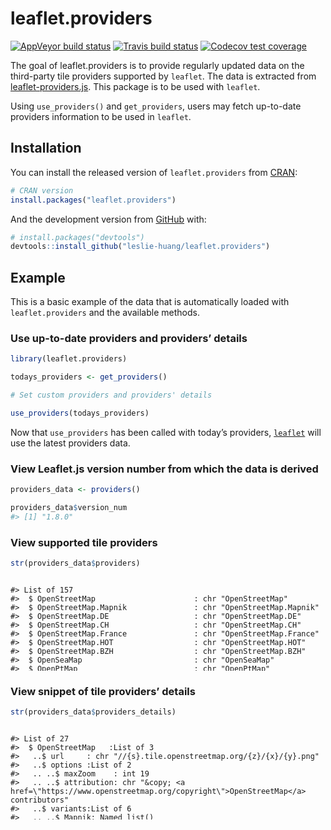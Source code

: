 
<!-- README.md is generated from README.Rmd. Please edit that file -->

# leaflet.providers

<!-- badges: start -->

[![AppVeyor build
status](https://ci.appveyor.com/api/projects/status/github/leslie-huang/leaflet-providers?branch=master&svg=true)](https://ci.appveyor.com/project/leslie-huang/leaflet-providers)
[![Travis build
status](https://travis-ci.org/leslie-huang/leaflet.providers.svg?branch=master)](https://travis-ci.org/leslie-huang/leaflet.providers)
[![Codecov test
coverage](https://codecov.io/gh/leslie-huang/leaflet.providers/branch/master/graph/badge.svg)](https://codecov.io/gh/leslie-huang/leaflet.providers?branch=master)

<!-- badges: end -->

The goal of leaflet.providers is to provide regularly updated data on
the third-party tile providers supported by `leaflet`. The data is
extracted from
[leaflet-providers.js](https://github.com/leaflet-extras/leaflet-providers).
This package is to be used with `leaflet`.

Using `use_providers()` and `get_providers`, users may fetch up-to-date
providers information to be used in `leaflet`.

## Installation

You can install the released version of `leaflet.providers` from
[CRAN](https://CRAN.R-project.org):

``` r
# CRAN version
install.packages("leaflet.providers")
```

And the development version from [GitHub](https://github.com/) with:

``` r
# install.packages("devtools")
devtools::install_github("leslie-huang/leaflet.providers")
```

## Example

This is a basic example of the data that is automatically loaded with
`leaflet.providers` and the available methods.

### Use up-to-date providers and providers’ details

``` r
library(leaflet.providers)

todays_providers <- get_providers()

# Set custom providers and providers' details

use_providers(todays_providers)
```

Now that `use_providers` has been called with today’s providers,
[`leaflet`](http://rstudio.github.io/leaflet) will use the latest
providers data.

### View Leaflet.js version number from which the data is derived

``` r
providers_data <- providers()

providers_data$version_num
#> [1] "1.8.0"
```

### View supported tile providers

``` r
str(providers_data$providers)
```

<div style="height:150px; overflow-y: scroll;">

    #> List of 157
    #>  $ OpenStreetMap                      : chr "OpenStreetMap"
    #>  $ OpenStreetMap.Mapnik               : chr "OpenStreetMap.Mapnik"
    #>  $ OpenStreetMap.DE                   : chr "OpenStreetMap.DE"
    #>  $ OpenStreetMap.CH                   : chr "OpenStreetMap.CH"
    #>  $ OpenStreetMap.France               : chr "OpenStreetMap.France"
    #>  $ OpenStreetMap.HOT                  : chr "OpenStreetMap.HOT"
    #>  $ OpenStreetMap.BZH                  : chr "OpenStreetMap.BZH"
    #>  $ OpenSeaMap                         : chr "OpenSeaMap"
    #>  $ OpenPtMap                          : chr "OpenPtMap"
    #>  $ OpenTopoMap                        : chr "OpenTopoMap"
    #>  $ OpenRailwayMap                     : chr "OpenRailwayMap"
    #>  $ OpenFireMap                        : chr "OpenFireMap"
    #>  $ SafeCast                           : chr "SafeCast"
    #>  $ Thunderforest                      : chr "Thunderforest"
    #>  $ Thunderforest.OpenCycleMap         : chr "Thunderforest.OpenCycleMap"
    #>  $ Thunderforest.Transport            : chr "Thunderforest.Transport"
    #>  $ Thunderforest.TransportDark        : chr "Thunderforest.TransportDark"
    #>  $ Thunderforest.SpinalMap            : chr "Thunderforest.SpinalMap"
    #>  $ Thunderforest.Landscape            : chr "Thunderforest.Landscape"
    #>  $ Thunderforest.Outdoors             : chr "Thunderforest.Outdoors"
    #>  $ Thunderforest.Pioneer              : chr "Thunderforest.Pioneer"
    #>  $ Thunderforest.MobileAtlas          : chr "Thunderforest.MobileAtlas"
    #>  $ Thunderforest.Neighbourhood        : chr "Thunderforest.Neighbourhood"
    #>  $ OpenMapSurfer                      : chr "OpenMapSurfer"
    #>  $ OpenMapSurfer.Roads                : chr "OpenMapSurfer.Roads"
    #>  $ OpenMapSurfer.Hybrid               : chr "OpenMapSurfer.Hybrid"
    #>  $ OpenMapSurfer.AdminBounds          : chr "OpenMapSurfer.AdminBounds"
    #>  $ OpenMapSurfer.ContourLines         : chr "OpenMapSurfer.ContourLines"
    #>  $ OpenMapSurfer.Hillshade            : chr "OpenMapSurfer.Hillshade"
    #>  $ OpenMapSurfer.ElementsAtRisk       : chr "OpenMapSurfer.ElementsAtRisk"
    #>  $ Hydda                              : chr "Hydda"
    #>  $ Hydda.Full                         : chr "Hydda.Full"
    #>  $ Hydda.Base                         : chr "Hydda.Base"
    #>  $ Hydda.RoadsAndLabels               : chr "Hydda.RoadsAndLabels"
    #>  $ MapBox                             : chr "MapBox"
    #>  $ Stamen                             : chr "Stamen"
    #>  $ Stamen.Toner                       : chr "Stamen.Toner"
    #>  $ Stamen.TonerBackground             : chr "Stamen.TonerBackground"
    #>  $ Stamen.TonerHybrid                 : chr "Stamen.TonerHybrid"
    #>  $ Stamen.TonerLines                  : chr "Stamen.TonerLines"
    #>  $ Stamen.TonerLabels                 : chr "Stamen.TonerLabels"
    #>  $ Stamen.TonerLite                   : chr "Stamen.TonerLite"
    #>  $ Stamen.Watercolor                  : chr "Stamen.Watercolor"
    #>  $ Stamen.Terrain                     : chr "Stamen.Terrain"
    #>  $ Stamen.TerrainBackground           : chr "Stamen.TerrainBackground"
    #>  $ Stamen.TopOSMRelief                : chr "Stamen.TopOSMRelief"
    #>  $ Stamen.TopOSMFeatures              : chr "Stamen.TopOSMFeatures"
    #>  $ Esri                               : chr "Esri"
    #>  $ Esri.WorldStreetMap                : chr "Esri.WorldStreetMap"
    #>  $ Esri.DeLorme                       : chr "Esri.DeLorme"
    #>  $ Esri.WorldTopoMap                  : chr "Esri.WorldTopoMap"
    #>  $ Esri.WorldImagery                  : chr "Esri.WorldImagery"
    #>  $ Esri.WorldTerrain                  : chr "Esri.WorldTerrain"
    #>  $ Esri.WorldShadedRelief             : chr "Esri.WorldShadedRelief"
    #>  $ Esri.WorldPhysical                 : chr "Esri.WorldPhysical"
    #>  $ Esri.OceanBasemap                  : chr "Esri.OceanBasemap"
    #>  $ Esri.NatGeoWorldMap                : chr "Esri.NatGeoWorldMap"
    #>  $ Esri.WorldGrayCanvas               : chr "Esri.WorldGrayCanvas"
    #>  $ OpenWeatherMap                     : chr "OpenWeatherMap"
    #>  $ OpenWeatherMap.Clouds              : chr "OpenWeatherMap.Clouds"
    #>  $ OpenWeatherMap.CloudsClassic       : chr "OpenWeatherMap.CloudsClassic"
    #>  $ OpenWeatherMap.Precipitation       : chr "OpenWeatherMap.Precipitation"
    #>  $ OpenWeatherMap.PrecipitationClassic: chr "OpenWeatherMap.PrecipitationClassic"
    #>  $ OpenWeatherMap.Rain                : chr "OpenWeatherMap.Rain"
    #>  $ OpenWeatherMap.RainClassic         : chr "OpenWeatherMap.RainClassic"
    #>  $ OpenWeatherMap.Pressure            : chr "OpenWeatherMap.Pressure"
    #>  $ OpenWeatherMap.PressureContour     : chr "OpenWeatherMap.PressureContour"
    #>  $ OpenWeatherMap.Wind                : chr "OpenWeatherMap.Wind"
    #>  $ OpenWeatherMap.Temperature         : chr "OpenWeatherMap.Temperature"
    #>  $ OpenWeatherMap.Snow                : chr "OpenWeatherMap.Snow"
    #>  $ HERE                               : chr "HERE"
    #>  $ HERE.normalDay                     : chr "HERE.normalDay"
    #>  $ HERE.normalDayCustom               : chr "HERE.normalDayCustom"
    #>  $ HERE.normalDayGrey                 : chr "HERE.normalDayGrey"
    #>  $ HERE.normalDayMobile               : chr "HERE.normalDayMobile"
    #>  $ HERE.normalDayGreyMobile           : chr "HERE.normalDayGreyMobile"
    #>  $ HERE.normalDayTransit              : chr "HERE.normalDayTransit"
    #>  $ HERE.normalDayTransitMobile        : chr "HERE.normalDayTransitMobile"
    #>  $ HERE.normalNight                   : chr "HERE.normalNight"
    #>  $ HERE.normalNightMobile             : chr "HERE.normalNightMobile"
    #>  $ HERE.normalNightGrey               : chr "HERE.normalNightGrey"
    #>  $ HERE.normalNightGreyMobile         : chr "HERE.normalNightGreyMobile"
    #>  $ HERE.normalNightTransit            : chr "HERE.normalNightTransit"
    #>  $ HERE.normalNightTransitMobile      : chr "HERE.normalNightTransitMobile"
    #>  $ HERE.reducedDay                    : chr "HERE.reducedDay"
    #>  $ HERE.reducedNight                  : chr "HERE.reducedNight"
    #>  $ HERE.basicMap                      : chr "HERE.basicMap"
    #>  $ HERE.mapLabels                     : chr "HERE.mapLabels"
    #>  $ HERE.trafficFlow                   : chr "HERE.trafficFlow"
    #>  $ HERE.carnavDayGrey                 : chr "HERE.carnavDayGrey"
    #>  $ HERE.hybridDay                     : chr "HERE.hybridDay"
    #>  $ HERE.hybridDayMobile               : chr "HERE.hybridDayMobile"
    #>  $ HERE.hybridDayTransit              : chr "HERE.hybridDayTransit"
    #>  $ HERE.hybridDayGrey                 : chr "HERE.hybridDayGrey"
    #>  $ HERE.pedestrianDay                 : chr "HERE.pedestrianDay"
    #>  $ HERE.pedestrianNight               : chr "HERE.pedestrianNight"
    #>  $ HERE.satelliteDay                  : chr "HERE.satelliteDay"
    #>  $ HERE.terrainDay                    : chr "HERE.terrainDay"
    #>  $ HERE.terrainDayMobile              : chr "HERE.terrainDayMobile"
    #>  $ FreeMapSK                          : chr "FreeMapSK"
    #>  $ MtbMap                             : chr "MtbMap"
    #>  $ CartoDB                            : chr "CartoDB"
    #>  $ CartoDB.Positron                   : chr "CartoDB.Positron"
    #>  $ CartoDB.PositronNoLabels           : chr "CartoDB.PositronNoLabels"
    #>  $ CartoDB.PositronOnlyLabels         : chr "CartoDB.PositronOnlyLabels"
    #>  $ CartoDB.DarkMatter                 : chr "CartoDB.DarkMatter"
    #>  $ CartoDB.DarkMatterNoLabels         : chr "CartoDB.DarkMatterNoLabels"
    #>  $ CartoDB.DarkMatterOnlyLabels       : chr "CartoDB.DarkMatterOnlyLabels"
    #>  $ CartoDB.Voyager                    : chr "CartoDB.Voyager"
    #>  $ CartoDB.VoyagerNoLabels            : chr "CartoDB.VoyagerNoLabels"
    #>  $ CartoDB.VoyagerOnlyLabels          : chr "CartoDB.VoyagerOnlyLabels"
    #>  $ CartoDB.VoyagerLabelsUnder         : chr "CartoDB.VoyagerLabelsUnder"
    #>  $ HikeBike                           : chr "HikeBike"
    #>  $ HikeBike.HikeBike                  : chr "HikeBike.HikeBike"
    #>  $ HikeBike.HillShading               : chr "HikeBike.HillShading"
    #>  $ BasemapAT                          : chr "BasemapAT"
    #>  $ BasemapAT.basemap                  : chr "BasemapAT.basemap"
    #>  $ BasemapAT.grau                     : chr "BasemapAT.grau"
    #>  $ BasemapAT.overlay                  : chr "BasemapAT.overlay"
    #>  $ BasemapAT.highdpi                  : chr "BasemapAT.highdpi"
    #>  $ BasemapAT.orthofoto                : chr "BasemapAT.orthofoto"
    #>  $ nlmaps                             : chr "nlmaps"
    #>  $ nlmaps.standaard                   : chr "nlmaps.standaard"
    #>  $ nlmaps.pastel                      : chr "nlmaps.pastel"
    #>  $ nlmaps.grijs                       : chr "nlmaps.grijs"
    #>  $ nlmaps.luchtfoto                   : chr "nlmaps.luchtfoto"
    #>  $ NASAGIBS                           : chr "NASAGIBS"
    #>  $ NASAGIBS.ModisTerraTrueColorCR     : chr "NASAGIBS.ModisTerraTrueColorCR"
    #>  $ NASAGIBS.ModisTerraBands367CR      : chr "NASAGIBS.ModisTerraBands367CR"
    #>  $ NASAGIBS.ViirsEarthAtNight2012     : chr "NASAGIBS.ViirsEarthAtNight2012"
    #>  $ NASAGIBS.ModisTerraLSTDay          : chr "NASAGIBS.ModisTerraLSTDay"
    #>  $ NASAGIBS.ModisTerraSnowCover       : chr "NASAGIBS.ModisTerraSnowCover"
    #>  $ NASAGIBS.ModisTerraAOD             : chr "NASAGIBS.ModisTerraAOD"
    #>  $ NASAGIBS.ModisTerraChlorophyll     : chr "NASAGIBS.ModisTerraChlorophyll"
    #>  $ NLS                                : chr "NLS"
    #>  $ JusticeMap                         : chr "JusticeMap"
    #>  $ JusticeMap.income                  : chr "JusticeMap.income"
    #>  $ JusticeMap.americanIndian          : chr "JusticeMap.americanIndian"
    #>  $ JusticeMap.asian                   : chr "JusticeMap.asian"
    #>  $ JusticeMap.black                   : chr "JusticeMap.black"
    #>  $ JusticeMap.hispanic                : chr "JusticeMap.hispanic"
    #>  $ JusticeMap.multi                   : chr "JusticeMap.multi"
    #>  $ JusticeMap.nonWhite                : chr "JusticeMap.nonWhite"
    #>  $ JusticeMap.white                   : chr "JusticeMap.white"
    #>  $ JusticeMap.plurality               : chr "JusticeMap.plurality"
    #>  $ Wikimedia                          : chr "Wikimedia"
    #>  $ GeoportailFrance                   : chr "GeoportailFrance"
    #>  $ GeoportailFrance.parcels           : chr "GeoportailFrance.parcels"
    #>  $ GeoportailFrance.ignMaps           : chr "GeoportailFrance.ignMaps"
    #>  $ GeoportailFrance.maps              : chr "GeoportailFrance.maps"
    #>  $ GeoportailFrance.orthos            : chr "GeoportailFrance.orthos"
    #>  $ OneMapSG                           : chr "OneMapSG"
    #>  $ OneMapSG.Default                   : chr "OneMapSG.Default"
    #>  $ OneMapSG.Night                     : chr "OneMapSG.Night"
    #>  $ OneMapSG.Original                  : chr "OneMapSG.Original"
    #>  $ OneMapSG.Grey                      : chr "OneMapSG.Grey"
    #>  $ OneMapSG.LandLot                   : chr "OneMapSG.LandLot"

</div>

### View snippet of tile providers’ details

``` r
str(providers_data$providers_details)
```

<div style="height:150px; overflow-y: scroll;">

    #> List of 27
    #>  $ OpenStreetMap   :List of 3
    #>   ..$ url     : chr "//{s}.tile.openstreetmap.org/{z}/{x}/{y}.png"
    #>   ..$ options :List of 2
    #>   .. ..$ maxZoom    : int 19
    #>   .. ..$ attribution: chr "&copy; <a href=\"https://www.openstreetmap.org/copyright\">OpenStreetMap</a> contributors"
    #>   ..$ variants:List of 6
    #>   .. ..$ Mapnik: Named list()
    #>   .. ..$ DE    :List of 2
    #>   .. .. ..$ url    : chr "//{s}.tile.openstreetmap.de/tiles/osmde/{z}/{x}/{y}.png"
    #>   .. .. ..$ options:List of 1
    #>   .. .. .. ..$ maxZoom: int 18
    #>   .. ..$ CH    :List of 2
    #>   .. .. ..$ url    : chr "//tile.osm.ch/switzerland/{z}/{x}/{y}.png"
    #>   .. .. ..$ options:List of 2
    #>   .. .. .. ..$ maxZoom: int 18
    #>   .. .. .. ..$ bounds : int [1:2, 1:2] 45 48 5 11
    #>   .. ..$ France:List of 2
    #>   .. .. ..$ url    : chr "//{s}.tile.openstreetmap.fr/osmfr/{z}/{x}/{y}.png"
    #>   .. .. ..$ options:List of 2
    #>   .. .. .. ..$ maxZoom    : int 20
    #>   .. .. .. ..$ attribution: chr "&copy; Openstreetmap France | {attribution.OpenStreetMap}"
    #>   .. ..$ HOT   :List of 2
    #>   .. .. ..$ url    : chr "//{s}.tile.openstreetmap.fr/hot/{z}/{x}/{y}.png"
    #>   .. .. ..$ options:List of 1
    #>   .. .. .. ..$ attribution: chr "{attribution.OpenStreetMap}, Tiles style by <a href=\"https://www.hotosm.org/\" target=\"_blank\">Humanitarian "| __truncated__
    #>   .. ..$ BZH   :List of 2
    #>   .. .. ..$ url    : chr "//tile.openstreetmap.bzh/br/{z}/{x}/{y}.png"
    #>   .. .. ..$ options:List of 2
    #>   .. .. .. ..$ attribution: chr "{attribution.OpenStreetMap}, Tiles courtesy of <a href=\"http://www.openstreetmap.bzh/\" target=\"_blank\">Bret"| __truncated__
    #>   .. .. .. ..$ bounds     : num [1:2, 1:2] 46.2 50 -5.5 0.7
    #>  $ OpenSeaMap      :List of 2
    #>   ..$ url    : chr "//tiles.openseamap.org/seamark/{z}/{x}/{y}.png"
    #>   ..$ options:List of 1
    #>   .. ..$ attribution: chr "Map data: &copy; <a href=\"http://www.openseamap.org\">OpenSeaMap</a> contributors"
    #>  $ OpenPtMap       :List of 2
    #>   ..$ url    : chr "http://openptmap.org/tiles/{z}/{x}/{y}.png"
    #>   ..$ options:List of 2
    #>   .. ..$ maxZoom    : int 17
    #>   .. ..$ attribution: chr "Map data: &copy; <a href=\"http://www.openptmap.org\">OpenPtMap</a> contributors"
    #>  $ OpenTopoMap     :List of 2
    #>   ..$ url    : chr "https://{s}.tile.opentopomap.org/{z}/{x}/{y}.png"
    #>   ..$ options:List of 2
    #>   .. ..$ maxZoom    : int 17
    #>   .. ..$ attribution: chr "Map data: {attribution.OpenStreetMap}, <a href=\"http://viewfinderpanoramas.org\">SRTM</a> | Map style: &copy; "| __truncated__
    #>  $ OpenRailwayMap  :List of 2
    #>   ..$ url    : chr "https://{s}.tiles.openrailwaymap.org/standard/{z}/{x}/{y}.png"
    #>   ..$ options:List of 2
    #>   .. ..$ maxZoom    : int 19
    #>   .. ..$ attribution: chr "Map data: {attribution.OpenStreetMap} | Map style: &copy; <a href=\"https://www.OpenRailwayMap.org\">OpenRailwa"| __truncated__
    #>  $ OpenFireMap     :List of 2
    #>   ..$ url    : chr "http://openfiremap.org/hytiles/{z}/{x}/{y}.png"
    #>   ..$ options:List of 2
    #>   .. ..$ maxZoom    : int 19
    #>   .. ..$ attribution: chr "Map data: {attribution.OpenStreetMap} | Map style: &copy; <a href=\"http://www.openfiremap.org\">OpenFireMap</a"| __truncated__
    #>  $ SafeCast        :List of 2
    #>   ..$ url    : chr "//s3.amazonaws.com/te512.safecast.org/{z}/{x}/{y}.png"
    #>   ..$ options:List of 2
    #>   .. ..$ maxZoom    : int 16
    #>   .. ..$ attribution: chr "Map data: {attribution.OpenStreetMap} | Map style: &copy; <a href=\"https://blog.safecast.org/about/\">SafeCast"| __truncated__
    #>  $ Thunderforest   :List of 3
    #>   ..$ url     : chr "https://{s}.tile.thunderforest.com/{variant}/{z}/{x}/{y}.png?apikey={apikey}"
    #>   ..$ options :List of 4
    #>   .. ..$ attribution: chr "&copy; <a href=\"http://www.thunderforest.com/\">Thunderforest</a>, {attribution.OpenStreetMap}"
    #>   .. ..$ variant    : chr "cycle"
    #>   .. ..$ apikey     : chr "<insert your api key here>"
    #>   .. ..$ maxZoom    : int 22
    #>   ..$ variants:List of 9
    #>   .. ..$ OpenCycleMap : chr "cycle"
    #>   .. ..$ Transport    :List of 1
    #>   .. .. ..$ options:List of 1
    #>   .. .. .. ..$ variant: chr "transport"
    #>   .. ..$ TransportDark:List of 1
    #>   .. .. ..$ options:List of 1
    #>   .. .. .. ..$ variant: chr "transport-dark"
    #>   .. ..$ SpinalMap    :List of 1
    #>   .. .. ..$ options:List of 1
    #>   .. .. .. ..$ variant: chr "spinal-map"
    #>   .. ..$ Landscape    : chr "landscape"
    #>   .. ..$ Outdoors     : chr "outdoors"
    #>   .. ..$ Pioneer      : chr "pioneer"
    #>   .. ..$ MobileAtlas  : chr "mobile-atlas"
    #>   .. ..$ Neighbourhood: chr "neighbourhood"
    #>  $ OpenMapSurfer   :List of 3
    #>   ..$ url     : chr "https://maps.heigit.org/openmapsurfer/tiles/{variant}/webmercator/{z}/{x}/{y}.png"
    #>   ..$ options :List of 3
    #>   .. ..$ maxZoom    : int 19
    #>   .. ..$ variant    : chr "roads"
    #>   .. ..$ attribution: chr "Imagery from <a href=\"http://giscience.uni-hd.de/\">GIScience Research Group @ University of Heidelberg</a> | Map data "
    #>   ..$ variants:List of 6
    #>   .. ..$ Roads         :List of 1
    #>   .. .. ..$ options:List of 2
    #>   .. .. .. ..$ variant    : chr "roads"
    #>   .. .. .. ..$ attribution: chr "{attribution.OpenMapSurfer}{attribution.OpenStreetMap}"
    #>   .. ..$ Hybrid        :List of 1
    #>   .. .. ..$ options:List of 2
    #>   .. .. .. ..$ variant    : chr "hybrid"
    #>   .. .. .. ..$ attribution: chr "{attribution.OpenMapSurfer}{attribution.OpenStreetMap}"
    #>   .. ..$ AdminBounds   :List of 1
    #>   .. .. ..$ options:List of 3
    #>   .. .. .. ..$ variant    : chr "adminb"
    #>   .. .. .. ..$ maxZoom    : int 18
    #>   .. .. .. ..$ attribution: chr "{attribution.OpenMapSurfer}{attribution.OpenStreetMap}"
    #>   .. ..$ ContourLines  :List of 1
    #>   .. .. ..$ options:List of 4
    #>   .. .. .. ..$ variant    : chr "asterc"
    #>   .. .. .. ..$ maxZoom    : int 18
    #>   .. .. .. ..$ minZoom    : int 13
    #>   .. .. .. ..$ attribution: chr "{attribution.OpenMapSurfer} <a href=\"https://lpdaac.usgs.gov/products/aster_policies\">ASTER GDEM</a>"
    #>   .. ..$ Hillshade     :List of 1
    #>   .. .. ..$ options:List of 3
    #>   .. .. .. ..$ variant    : chr "asterh"
    #>   .. .. .. ..$ maxZoom    : int 18
    #>   .. .. .. ..$ attribution: chr "{attribution.OpenMapSurfer} <a href=\"https://lpdaac.usgs.gov/products/aster_policies\">ASTER GDEM</a>, <a href"| __truncated__
    #>   .. ..$ ElementsAtRisk:List of 1
    #>   .. .. ..$ options:List of 2
    #>   .. .. .. ..$ variant    : chr "elements_at_risk"
    #>   .. .. .. ..$ attribution: chr "{attribution.OpenMapSurfer}{attribution.OpenStreetMap}"
    #>  $ Hydda           :List of 3
    #>   ..$ url     : chr "//{s}.tile.openstreetmap.se/hydda/{variant}/{z}/{x}/{y}.png"
    #>   ..$ options :List of 3
    #>   .. ..$ maxZoom    : int 18
    #>   .. ..$ variant    : chr "full"
    #>   .. ..$ attribution: chr "Tiles courtesy of <a href=\"http://openstreetmap.se/\" target=\"_blank\">OpenStreetMap Sweden</a> &mdash; Map d"| __truncated__
    #>   ..$ variants:List of 3
    #>   .. ..$ Full          : chr "full"
    #>   .. ..$ Base          : chr "base"
    #>   .. ..$ RoadsAndLabels: chr "roads_and_labels"
    #>  $ MapBox          :List of 2
    #>   ..$ url    : chr "https://api.tiles.mapbox.com/v4/{id}/{z}/{x}/{y}{r}.png?access_token={accessToken}"
    #>   ..$ options:List of 4
    #>   .. ..$ attribution: chr "<a href=\"https://www.mapbox.com/about/maps/\" target=\"_blank\">&copy; Mapbox</a> {attribution.OpenStreetMap} "| __truncated__
    #>   .. ..$ subdomains : chr "abcd"
    #>   .. ..$ id         : chr "mapbox.streets"
    #>   .. ..$ accessToken: chr "<insert your access token here>"
    #>  $ Stamen          :List of 3
    #>   ..$ url     : chr "//stamen-tiles-{s}.a.ssl.fastly.net/{variant}/{z}/{x}/{y}{r}.{ext}"
    #>   ..$ options :List of 6
    #>   .. ..$ attribution: chr "Map tiles by <a href=\"http://stamen.com\">Stamen Design</a>, <a href=\"http://creativecommons.org/licenses/by/"| __truncated__
    #>   .. ..$ subdomains : chr "abcd"
    #>   .. ..$ minZoom    : int 0
    #>   .. ..$ maxZoom    : int 20
    #>   .. ..$ variant    : chr "toner"
    #>   .. ..$ ext        : chr "png"
    #>   ..$ variants:List of 11
    #>   .. ..$ Toner            : chr "toner"
    #>   .. ..$ TonerBackground  : chr "toner-background"
    #>   .. ..$ TonerHybrid      : chr "toner-hybrid"
    #>   .. ..$ TonerLines       : chr "toner-lines"
    #>   .. ..$ TonerLabels      : chr "toner-labels"
    #>   .. ..$ TonerLite        : chr "toner-lite"
    #>   .. ..$ Watercolor       :List of 2
    #>   .. .. ..$ url    : chr "//stamen-tiles-{s}.a.ssl.fastly.net/{variant}/{z}/{x}/{y}.{ext}"
    #>   .. .. ..$ options:List of 4
    #>   .. .. .. ..$ variant: chr "watercolor"
    #>   .. .. .. ..$ ext    : chr "jpg"
    #>   .. .. .. ..$ minZoom: int 1
    #>   .. .. .. ..$ maxZoom: int 16
    #>   .. ..$ Terrain          :List of 1
    #>   .. .. ..$ options:List of 3
    #>   .. .. .. ..$ variant: chr "terrain"
    #>   .. .. .. ..$ minZoom: int 0
    #>   .. .. .. ..$ maxZoom: int 18
    #>   .. ..$ TerrainBackground:List of 1
    #>   .. .. ..$ options:List of 3
    #>   .. .. .. ..$ variant: chr "terrain-background"
    #>   .. .. .. ..$ minZoom: int 0
    #>   .. .. .. ..$ maxZoom: int 18
    #>   .. ..$ TopOSMRelief     :List of 2
    #>   .. .. ..$ url    : chr "//stamen-tiles-{s}.a.ssl.fastly.net/{variant}/{z}/{x}/{y}.{ext}"
    #>   .. .. ..$ options:List of 3
    #>   .. .. .. ..$ variant: chr "toposm-color-relief"
    #>   .. .. .. ..$ ext    : chr "jpg"
    #>   .. .. .. ..$ bounds : int [1:2, 1:2] 22 51 -132 -56
    #>   .. ..$ TopOSMFeatures   :List of 1
    #>   .. .. ..$ options:List of 3
    #>   .. .. .. ..$ variant: chr "toposm-features"
    #>   .. .. .. ..$ bounds : int [1:2, 1:2] 22 51 -132 -56
    #>   .. .. .. ..$ opacity: num 0.9
    #>  $ Esri            :List of 3
    #>   ..$ url     : chr "//server.arcgisonline.com/ArcGIS/rest/services/{variant}/MapServer/tile/{z}/{y}/{x}"
    #>   ..$ options :List of 2
    #>   .. ..$ variant    : chr "World_Street_Map"
    #>   .. ..$ attribution: chr "Tiles &copy; Esri"
    #>   ..$ variants:List of 10
    #>   .. ..$ WorldStreetMap   :List of 1
    #>   .. .. ..$ options:List of 1
    #>   .. .. .. ..$ attribution: chr "{attribution.Esri} &mdash; Source: Esri, DeLorme, NAVTEQ, USGS, Intermap, iPC, NRCAN, Esri Japan, METI, Esri Ch"| __truncated__
    #>   .. ..$ DeLorme          :List of 1
    #>   .. .. ..$ options:List of 4
    #>   .. .. .. ..$ variant    : chr "Specialty/DeLorme_World_Base_Map"
    #>   .. .. .. ..$ minZoom    : int 1
    #>   .. .. .. ..$ maxZoom    : int 11
    #>   .. .. .. ..$ attribution: chr "{attribution.Esri} &mdash; Copyright: &copy;2012 DeLorme"
    #>   .. ..$ WorldTopoMap     :List of 1
    #>   .. .. ..$ options:List of 2
    #>   .. .. .. ..$ variant    : chr "World_Topo_Map"
    #>   .. .. .. ..$ attribution: chr "{attribution.Esri} &mdash; Esri, DeLorme, NAVTEQ, TomTom, Intermap, iPC, USGS, FAO, NPS, NRCAN, GeoBase, Kadast"| __truncated__
    #>   .. ..$ WorldImagery     :List of 1
    #>   .. .. ..$ options:List of 2
    #>   .. .. .. ..$ variant    : chr "World_Imagery"
    #>   .. .. .. ..$ attribution: chr "{attribution.Esri} &mdash; Source: Esri, i-cubed, USDA, USGS, AEX, GeoEye, Getmapping, Aerogrid, IGN, IGP, UPR-"| __truncated__
    #>   .. ..$ WorldTerrain     :List of 1
    #>   .. .. ..$ options:List of 3
    #>   .. .. .. ..$ variant    : chr "World_Terrain_Base"
    #>   .. .. .. ..$ maxZoom    : int 13
    #>   .. .. .. ..$ attribution: chr "{attribution.Esri} &mdash; Source: USGS, Esri, TANA, DeLorme, and NPS"
    #>   .. ..$ WorldShadedRelief:List of 1
    #>   .. .. ..$ options:List of 3
    #>   .. .. .. ..$ variant    : chr "World_Shaded_Relief"
    #>   .. .. .. ..$ maxZoom    : int 13
    #>   .. .. .. ..$ attribution: chr "{attribution.Esri} &mdash; Source: Esri"
    #>   .. ..$ WorldPhysical    :List of 1
    #>   .. .. ..$ options:List of 3
    #>   .. .. .. ..$ variant    : chr "World_Physical_Map"
    #>   .. .. .. ..$ maxZoom    : int 8
    #>   .. .. .. ..$ attribution: chr "{attribution.Esri} &mdash; Source: US National Park Service"
    #>   .. ..$ OceanBasemap     :List of 1
    #>   .. .. ..$ options:List of 3
    #>   .. .. .. ..$ variant    : chr "Ocean_Basemap"
    #>   .. .. .. ..$ maxZoom    : int 13
    #>   .. .. .. ..$ attribution: chr "{attribution.Esri} &mdash; Sources: GEBCO, NOAA, CHS, OSU, UNH, CSUMB, National Geographic, DeLorme, NAVTEQ, and Esri"
    #>   .. ..$ NatGeoWorldMap   :List of 1
    #>   .. .. ..$ options:List of 3
    #>   .. .. .. ..$ variant    : chr "NatGeo_World_Map"
    #>   .. .. .. ..$ maxZoom    : int 16
    #>   .. .. .. ..$ attribution: chr "{attribution.Esri} &mdash; National Geographic, Esri, DeLorme, NAVTEQ, UNEP-WCMC, USGS, NASA, ESA, METI, NRCAN,"| __truncated__
    #>   .. ..$ WorldGrayCanvas  :List of 1
    #>   .. .. ..$ options:List of 3
    #>   .. .. .. ..$ variant    : chr "Canvas/World_Light_Gray_Base"
    #>   .. .. .. ..$ maxZoom    : int 16
    #>   .. .. .. ..$ attribution: chr "{attribution.Esri} &mdash; Esri, DeLorme, NAVTEQ"
    #>  $ OpenWeatherMap  :List of 3
    #>   ..$ url     : chr "http://{s}.tile.openweathermap.org/map/{variant}/{z}/{x}/{y}.png?appid={apiKey}"
    #>   ..$ options :List of 4
    #>   .. ..$ maxZoom    : int 19
    #>   .. ..$ attribution: chr "Map data &copy; <a href=\"http://openweathermap.org\">OpenWeatherMap</a>"
    #>   .. ..$ apiKey     : chr "<insert your api key here>"
    #>   .. ..$ opacity    : num 0.5
    #>   ..$ variants:List of 11
    #>   .. ..$ Clouds              : chr "clouds"
    #>   .. ..$ CloudsClassic       : chr "clouds_cls"
    #>   .. ..$ Precipitation       : chr "precipitation"
    #>   .. ..$ PrecipitationClassic: chr "precipitation_cls"
    #>   .. ..$ Rain                : chr "rain"
    #>   .. ..$ RainClassic         : chr "rain_cls"
    #>   .. ..$ Pressure            : chr "pressure"
    #>   .. ..$ PressureContour     : chr "pressure_cntr"
    #>   .. ..$ Wind                : chr "wind"
    #>   .. ..$ Temperature         : chr "temp"
    #>   .. ..$ Snow                : chr "snow"
    #>  $ HERE            :List of 3
    #>   ..$ url     : chr "https://{s}.{base}.maps.api.here.com/maptile/2.1/{type}/{mapID}/{variant}/{z}/{x}/{y}/{size}/{format}?app_id={a"| __truncated__
    #>   ..$ options :List of 12
    #>   .. ..$ attribution: chr "Map &copy; 1987-2019 <a href=\"http://developer.here.com\">HERE</a>"
    #>   .. ..$ subdomains : chr "1234"
    #>   .. ..$ mapID      : chr "newest"
    #>   .. ..$ app_id     : chr "<insert your app_id here>"
    #>   .. ..$ app_code   : chr "<insert your app_code here>"
    #>   .. ..$ base       : chr "base"
    #>   .. ..$ variant    : chr "normal.day"
    #>   .. ..$ maxZoom    : int 20
    #>   .. ..$ type       : chr "maptile"
    #>   .. ..$ language   : chr "eng"
    #>   .. ..$ format     : chr "png8"
    #>   .. ..$ size       : chr "256"
    #>   ..$ variants:List of 28
    #>   .. ..$ normalDay               : chr "normal.day"
    #>   .. ..$ normalDayCustom         : chr "normal.day.custom"
    #>   .. ..$ normalDayGrey           : chr "normal.day.grey"
    #>   .. ..$ normalDayMobile         : chr "normal.day.mobile"
    #>   .. ..$ normalDayGreyMobile     : chr "normal.day.grey.mobile"
    #>   .. ..$ normalDayTransit        : chr "normal.day.transit"
    #>   .. ..$ normalDayTransitMobile  : chr "normal.day.transit.mobile"
    #>   .. ..$ normalNight             : chr "normal.night"
    #>   .. ..$ normalNightMobile       : chr "normal.night.mobile"
    #>   .. ..$ normalNightGrey         : chr "normal.night.grey"
    #>   .. ..$ normalNightGreyMobile   : chr "normal.night.grey.mobile"
    #>   .. ..$ normalNightTransit      : chr "normal.night.transit"
    #>   .. ..$ normalNightTransitMobile: chr "normal.night.transit.mobile"
    #>   .. ..$ reducedDay              : chr "reduced.day"
    #>   .. ..$ reducedNight            : chr "reduced.night"
    #>   .. ..$ basicMap                :List of 1
    #>   .. .. ..$ options:List of 1
    #>   .. .. .. ..$ type: chr "basetile"
    #>   .. ..$ mapLabels               :List of 1
    #>   .. .. ..$ options:List of 2
    #>   .. .. .. ..$ type  : chr "labeltile"
    #>   .. .. .. ..$ format: chr "png"
    #>   .. ..$ trafficFlow             :List of 1
    #>   .. .. ..$ options:List of 2
    #>   .. .. .. ..$ base: chr "traffic"
    #>   .. .. .. ..$ type: chr "flowtile"
    #>   .. ..$ carnavDayGrey           : chr "carnav.day.grey"
    #>   .. ..$ hybridDay               :List of 1
    #>   .. .. ..$ options:List of 2
    #>   .. .. .. ..$ base   : chr "aerial"
    #>   .. .. .. ..$ variant: chr "hybrid.day"
    #>   .. ..$ hybridDayMobile         :List of 1
    #>   .. .. ..$ options:List of 2
    #>   .. .. .. ..$ base   : chr "aerial"
    #>   .. .. .. ..$ variant: chr "hybrid.day.mobile"
    #>   .. ..$ hybridDayTransit        :List of 1
    #>   .. .. ..$ options:List of 2
    #>   .. .. .. ..$ base   : chr "aerial"
    #>   .. .. .. ..$ variant: chr "hybrid.day.transit"
    #>   .. ..$ hybridDayGrey           :List of 1
    #>   .. .. ..$ options:List of 2
    #>   .. .. .. ..$ base   : chr "aerial"
    #>   .. .. .. ..$ variant: chr "hybrid.grey.day"
    #>   .. ..$ pedestrianDay           : chr "pedestrian.day"
    #>   .. ..$ pedestrianNight         : chr "pedestrian.night"
    #>   .. ..$ satelliteDay            :List of 1
    #>   .. .. ..$ options:List of 2
    #>   .. .. .. ..$ base   : chr "aerial"
    #>   .. .. .. ..$ variant: chr "satellite.day"
    #>   .. ..$ terrainDay              :List of 1
    #>   .. .. ..$ options:List of 2
    #>   .. .. .. ..$ base   : chr "aerial"
    #>   .. .. .. ..$ variant: chr "terrain.day"
    #>   .. ..$ terrainDayMobile        :List of 1
    #>   .. .. ..$ options:List of 2
    #>   .. .. .. ..$ base   : chr "aerial"
    #>   .. .. .. ..$ variant: chr "terrain.day.mobile"
    #>  $ FreeMapSK       :List of 2
    #>   ..$ url    : chr "http://t{s}.freemap.sk/T/{z}/{x}/{y}.jpeg"
    #>   ..$ options:List of 5
    #>   .. ..$ minZoom    : int 8
    #>   .. ..$ maxZoom    : int 16
    #>   .. ..$ subdomains : chr "1234"
    #>   .. ..$ bounds     : num [1:2, 1:2] 47.2 49.8 16 22.6
    #>   .. ..$ attribution: chr "{attribution.OpenStreetMap}, vizualization CC-By-SA 2.0 <a href=\"http://freemap.sk\">Freemap.sk</a>"
    #>  $ MtbMap          :List of 2
    #>   ..$ url    : chr "http://tile.mtbmap.cz/mtbmap_tiles/{z}/{x}/{y}.png"
    #>   ..$ options:List of 1
    #>   .. ..$ attribution: chr "{attribution.OpenStreetMap} &amp; USGS"
    #>  $ CartoDB         :List of 3
    #>   ..$ url     : chr "https://{s}.basemaps.cartocdn.com/{variant}/{z}/{x}/{y}{r}.png"
    #>   ..$ options :List of 4
    #>   .. ..$ attribution: chr "{attribution.OpenStreetMap} &copy; <a href=\"https://carto.com/attributions\">CARTO</a>"
    #>   .. ..$ subdomains : chr "abcd"
    #>   .. ..$ maxZoom    : int 19
    #>   .. ..$ variant    : chr "light_all"
    #>   ..$ variants:List of 10
    #>   .. ..$ Positron            : chr "light_all"
    #>   .. ..$ PositronNoLabels    : chr "light_nolabels"
    #>   .. ..$ PositronOnlyLabels  : chr "light_only_labels"
    #>   .. ..$ DarkMatter          : chr "dark_all"
    #>   .. ..$ DarkMatterNoLabels  : chr "dark_nolabels"
    #>   .. ..$ DarkMatterOnlyLabels: chr "dark_only_labels"
    #>   .. ..$ Voyager             : chr "rastertiles/voyager"
    #>   .. ..$ VoyagerNoLabels     : chr "rastertiles/voyager_nolabels"
    #>   .. ..$ VoyagerOnlyLabels   : chr "rastertiles/voyager_only_labels"
    #>   .. ..$ VoyagerLabelsUnder  : chr "rastertiles/voyager_labels_under"
    #>  $ HikeBike        :List of 3
    #>   ..$ url     : chr "https://tiles.wmflabs.org/{variant}/{z}/{x}/{y}.png"
    #>   ..$ options :List of 3
    #>   .. ..$ maxZoom    : int 19
    #>   .. ..$ attribution: chr "{attribution.OpenStreetMap}"
    #>   .. ..$ variant    : chr "hikebike"
    #>   ..$ variants:List of 2
    #>   .. ..$ HikeBike   : Named list()
    #>   .. ..$ HillShading:List of 1
    #>   .. .. ..$ options:List of 2
    #>   .. .. .. ..$ maxZoom: int 15
    #>   .. .. .. ..$ variant: chr "hillshading"
    #>  $ BasemapAT       :List of 3
    #>   ..$ url     : chr "//maps{s}.wien.gv.at/basemap/{variant}/normal/google3857/{z}/{y}/{x}.{format}"
    #>   ..$ options :List of 6
    #>   .. ..$ maxZoom    : int 19
    #>   .. ..$ attribution: chr "Datenquelle: <a href=\"https://www.basemap.at\">basemap.at</a>"
    #>   .. ..$ subdomains : chr [1:5] "" "1" "2" "3" ...
    #>   .. ..$ format     : chr "png"
    #>   .. ..$ bounds     : num [1:2, 1:2] 46.36 49.04 8.78 17.19
    #>   .. ..$ variant    : chr "geolandbasemap"
    #>   ..$ variants:List of 5
    #>   .. ..$ basemap  :List of 1
    #>   .. .. ..$ options:List of 2
    #>   .. .. .. ..$ maxZoom: int 20
    #>   .. .. .. ..$ variant: chr "geolandbasemap"
    #>   .. ..$ grau     : chr "bmapgrau"
    #>   .. ..$ overlay  : chr "bmapoverlay"
    #>   .. ..$ highdpi  :List of 1
    #>   .. .. ..$ options:List of 2
    #>   .. .. .. ..$ variant: chr "bmaphidpi"
    #>   .. .. .. ..$ format : chr "jpeg"
    #>   .. ..$ orthofoto:List of 1
    #>   .. .. ..$ options:List of 3
    #>   .. .. .. ..$ maxZoom: int 20
    #>   .. .. .. ..$ variant: chr "bmaporthofoto30cm"
    #>   .. .. .. ..$ format : chr "jpeg"
    #>  $ nlmaps          :List of 3
    #>   ..$ url     : chr "//geodata.nationaalgeoregister.nl/tiles/service/wmts/{variant}/EPSG:3857/{z}/{x}/{y}.png"
    #>   ..$ options :List of 4
    #>   .. ..$ minZoom    : int 6
    #>   .. ..$ maxZoom    : int 19
    #>   .. ..$ bounds     : num [1:2, 1:2] 50.5 54 3.25 7.6
    #>   .. ..$ attribution: chr "Kaartgegevens &copy; <a href=\"kadaster.nl\">Kadaster</a>"
    #>   ..$ variants:List of 4
    #>   .. ..$ standaard: chr "brtachtergrondkaart"
    #>   .. ..$ pastel   : chr "brtachtergrondkaartpastel"
    #>   .. ..$ grijs    : chr "brtachtergrondkaartgrijs"
    #>   .. ..$ luchtfoto:List of 1
    #>   .. .. ..$ url: chr "//geodata.nationaalgeoregister.nl/luchtfoto/rgb/wmts/1.0.0/2016_ortho25/EPSG:3857/{z}/{x}/{y}.png"
    #>  $ NASAGIBS        :List of 3
    #>   ..$ url     : chr "https://map1.vis.earthdata.nasa.gov/wmts-webmerc/{variant}/default/{time}/{tilematrixset}{maxZoom}/{z}/{y}/{x}.{format}"
    #>   ..$ options :List of 7
    #>   .. ..$ attribution  : chr "Imagery provided by services from the Global Imagery Browse Services (GIBS), operated by the NASA/GSFC/Earth Sc"| __truncated__
    #>   .. ..$ bounds       : num [1:2, 1:2] -85.1 85.1 -180 180
    #>   .. ..$ minZoom      : int 1
    #>   .. ..$ maxZoom      : int 9
    #>   .. ..$ format       : chr "jpg"
    #>   .. ..$ time         : chr ""
    #>   .. ..$ tilematrixset: chr "GoogleMapsCompatible_Level"
    #>   ..$ variants:List of 7
    #>   .. ..$ ModisTerraTrueColorCR: chr "MODIS_Terra_CorrectedReflectance_TrueColor"
    #>   .. ..$ ModisTerraBands367CR : chr "MODIS_Terra_CorrectedReflectance_Bands367"
    #>   .. ..$ ViirsEarthAtNight2012:List of 1
    #>   .. .. ..$ options:List of 2
    #>   .. .. .. ..$ variant: chr "VIIRS_CityLights_2012"
    #>   .. .. .. ..$ maxZoom: int 8
    #>   .. ..$ ModisTerraLSTDay     :List of 1
    #>   .. .. ..$ options:List of 4
    #>   .. .. .. ..$ variant: chr "MODIS_Terra_Land_Surface_Temp_Day"
    #>   .. .. .. ..$ format : chr "png"
    #>   .. .. .. ..$ maxZoom: int 7
    #>   .. .. .. ..$ opacity: num 0.75
    #>   .. ..$ ModisTerraSnowCover  :List of 1
    #>   .. .. ..$ options:List of 4
    #>   .. .. .. ..$ variant: chr "MODIS_Terra_Snow_Cover"
    #>   .. .. .. ..$ format : chr "png"
    #>   .. .. .. ..$ maxZoom: int 8
    #>   .. .. .. ..$ opacity: num 0.75
    #>   .. ..$ ModisTerraAOD        :List of 1
    #>   .. .. ..$ options:List of 4
    #>   .. .. .. ..$ variant: chr "MODIS_Terra_Aerosol"
    #>   .. .. .. ..$ format : chr "png"
    #>   .. .. .. ..$ maxZoom: int 6
    #>   .. .. .. ..$ opacity: num 0.75
    #>   .. ..$ ModisTerraChlorophyll:List of 1
    #>   .. .. ..$ options:List of 4
    #>   .. .. .. ..$ variant: chr "MODIS_Terra_Chlorophyll_A"
    #>   .. .. .. ..$ format : chr "png"
    #>   .. .. .. ..$ maxZoom: int 7
    #>   .. .. .. ..$ opacity: num 0.75
    #>  $ NLS             :List of 2
    #>   ..$ url    : chr "//nls-{s}.tileserver.com/nls/{z}/{x}/{y}.jpg"
    #>   ..$ options:List of 5
    #>   .. ..$ attribution: chr "<a href=\"http://geo.nls.uk/maps/\">National Library of Scotland Historic Maps</a>"
    #>   .. ..$ bounds     : num [1:2, 1:2] 49.6 61.7 -12 3
    #>   .. ..$ minZoom    : int 1
    #>   .. ..$ maxZoom    : int 18
    #>   .. ..$ subdomains : chr "0123"
    #>  $ JusticeMap      :List of 3
    #>   ..$ url     : chr "http://www.justicemap.org/tile/{size}/{variant}/{z}/{x}/{y}.png"
    #>   ..$ options :List of 3
    #>   .. ..$ attribution: chr "<a href=\"http://www.justicemap.org/terms.php\">Justice Map</a>"
    #>   .. ..$ size       : chr "county"
    #>   .. ..$ bounds     : int [1:2, 1:2] 14 72 -180 -56
    #>   ..$ variants:List of 9
    #>   .. ..$ income        : chr "income"
    #>   .. ..$ americanIndian: chr "indian"
    #>   .. ..$ asian         : chr "asian"
    #>   .. ..$ black         : chr "black"
    #>   .. ..$ hispanic      : chr "hispanic"
    #>   .. ..$ multi         : chr "multi"
    #>   .. ..$ nonWhite      : chr "nonwhite"
    #>   .. ..$ white         : chr "white"
    #>   .. ..$ plurality     : chr "plural"
    #>  $ Wikimedia       :List of 2
    #>   ..$ url    : chr "https://maps.wikimedia.org/osm-intl/{z}/{x}/{y}{r}.png"
    #>   ..$ options:List of 3
    #>   .. ..$ attribution: chr "<a href=\"https://wikimediafoundation.org/wiki/Maps_Terms_of_Use\">Wikimedia</a>"
    #>   .. ..$ minZoom    : int 1
    #>   .. ..$ maxZoom    : int 19
    #>  $ GeoportailFrance:List of 3
    #>   ..$ url     : chr "https://wxs.ign.fr/{apikey}/geoportail/wmts?REQUEST=GetTile&SERVICE=WMTS&VERSION=1.0.0&STYLE={style}&TILEMATRIX"| __truncated__
    #>   ..$ options :List of 8
    #>   .. ..$ attribution: chr "<a target=\"_blank\" href=\"https://www.geoportail.gouv.fr/\">Geoportail France</a>"
    #>   .. ..$ bounds     : int [1:2, 1:2] -75 81 -180 180
    #>   .. ..$ minZoom    : int 2
    #>   .. ..$ maxZoom    : int 18
    #>   .. ..$ apikey     : chr "choisirgeoportail"
    #>   .. ..$ format     : chr "image/jpeg"
    #>   .. ..$ style      : chr "normal"
    #>   .. ..$ variant    : chr "GEOGRAPHICALGRIDSYSTEMS.MAPS.SCAN-EXPRESS.STANDARD"
    #>   ..$ variants:List of 4
    #>   .. ..$ parcels:List of 1
    #>   .. .. ..$ options:List of 4
    #>   .. .. .. ..$ variant: chr "CADASTRALPARCELS.PARCELS"
    #>   .. .. .. ..$ maxZoom: int 20
    #>   .. .. .. ..$ style  : chr "bdparcellaire"
    #>   .. .. .. ..$ format : chr "image/png"
    #>   .. ..$ ignMaps: chr "GEOGRAPHICALGRIDSYSTEMS.MAPS"
    #>   .. ..$ maps   : chr "GEOGRAPHICALGRIDSYSTEMS.MAPS.SCAN-EXPRESS.STANDARD"
    #>   .. ..$ orthos :List of 1
    #>   .. .. ..$ options:List of 2
    #>   .. .. .. ..$ maxZoom: int 19
    #>   .. .. .. ..$ variant: chr "ORTHOIMAGERY.ORTHOPHOTOS"
    #>  $ OneMapSG        :List of 3
    #>   ..$ url     : chr "//maps-{s}.onemap.sg/v3/{variant}/{z}/{x}/{y}.png"
    #>   ..$ options :List of 5
    #>   .. ..$ variant    : chr "Default"
    #>   .. ..$ minZoom    : int 11
    #>   .. ..$ maxZoom    : int 18
    #>   .. ..$ bounds     : num [1:2, 1:2] 1.56 1.16 104.11 103.5
    #>   .. ..$ attribution: chr "<img src=\"https://docs.onemap.sg/maps/images/oneMap64-01.png\" style=\"height:20px;width:20px;\"/> New OneMap "| __truncated__
    #>   ..$ variants:List of 5
    #>   .. ..$ Default : chr "Default"
    #>   .. ..$ Night   : chr "Night"
    #>   .. ..$ Original: chr "Original"
    #>   .. ..$ Grey    : chr "Grey"
    #>   .. ..$ LandLot : chr "LandLot"

</div>
